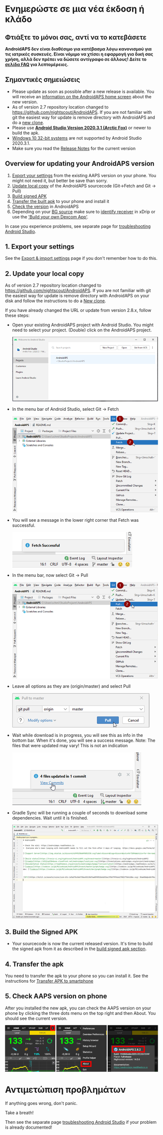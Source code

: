 # Ενημερώστε σε μια νέα έκδοση ή κλάδο

## Φτιάξτε το μόνοι σας, αντί να το κατεβάσετε

**AndroidAPS δεν είναι διαθέσιμο για κατέβασμα λόγω κανονισμού για τις ιατρικές συσκευές. Είναι νόμιμο να χτίσει η εφαρμογή για δική σας χρήση, αλλά δεν πρέπει να δώσετε αντίγραφο σε άλλους! Δείτε το [σελίδα FAQ](../Getting-Started/FAQ.md) για λεπτομέρειες.**

## Σημαντικές σημειώσεις

* Please update as soon as possible after a new release is available. You will receive an [information on the AndroidAPS home screen](../Installing-AndroidAPS/Releasenotes#release-notes) about the new version.
* As of version 2.7 repository location changed to <https://github.com/nightscout/AndroidAPS>. If you are not familiar with git the easiest way for update is remove directory with AndroidAPS and do a [new clone](../Installing-AndroidAPS/Building-APK.md).
* Please use **[Android Studio Version 2020.3.1 (Arctic Fox)](https://developer.android.com/studio/)** or newer to build the apk.
* [Windows 10 32-bit systems](../Installing-AndroidAPS/troubleshooting_androidstudio#unable-to-start-daemon-process) are not supported by Android Studio 2020.3.1.
* Make sure you read the [Release Notes](../Installing-AndroidAPS/Releasenotes) for the current version

## Overview for updating your AndroidAPS version

1. [Export your settings](../Usage/ExportImportSettings#export-settings) from the existing AAPS version on your phone. You might not need it, but better be save than sorry.
2. [Update local copy](../Installing-AndroidAPS/Update-to-new-version#update-your-local-copy) of the AndroidAPS sourcecode (Git->Fetch and Git -> Pull)
3. [Build signed APK](../Installing-AndroidAPS/Update-to-new-version#build-the-signed-apk)
4. [Transfer the built apk](../Installing-AndroidAPS/Building-APK#transfer-apk-to-smartphone) to your phone and install it
5. [Check the version](#check-aaps-version-on-phone) in AndroidAPS
6. Depending on your [BG source](../Configuration/BG-Source.rst) make sure to [identify receiver](../Configuration/xdrip#identify-receiver) in xDrip or use the ['Build your own Dexcom App'](../Hardware/DexcomG6.html#if-using-g6-with-build-your-own-dexcom-app).

In case you experience problems, see separate page for [troubleshooting Android Studio](../Installing-AndroidAPS/troubleshooting_androidstudio.rst).

## 1. Export your settings

See the [Export & import settings](../Usage/ExportImportSettings#export-settings) page if you don't remember how to do this.

## 2. Update your local copy

As of version 2.7 repository location changed to <https://github.com/nightscout/AndroidAPS>. If you are not familiar with git the easiest way for update is remove directory with AndroidAPS on your disk and follow the instructions to do a [New clone](../Installing-AndroidAPS/Building-APK.md).

If you have already changed the URL or update from version 2.8.x, follow these steps:

* Open your existing AndroidAPS project with Android Studio. You might need to select your project. (Double) click on the AndroidAPS project.
    
    ![Android Studio - Select Project](../images/update/01_ProjectSelection.png)

* In the menu bar of Android Studio, select Git -> Fetch
    
    ![Android Studio Menu - Git - Fetch](../images/update/02_GitFetch.png)

* You will see a message in the lower right corner that Fetch was successful.
    
    ![Android Studio Menu - Git - Fetch successful](../images/update/03_GitFetchSuccessful.png)

* In the menu bar, now select Git -> Pull
    
    ![Android Studio Menu - Git - Pull](../images/update/04_GitPull.png)

* Leave all options as they are (origin/master) and select Pull
    
    ![Android Studio - Git - Pull dialog](../images/update/05_GitPullOptions.png)

* Wait while download is in progress, you will see this as info in the bottom bar. When it's done, you will see a success message. Note: The files that were updated may vary! This is not an indication
    
    ![Android Studio - Pull successful](../images/update/06_GitPullSuccess.png)

* Gradle Sync will be running a couple of seconds to download some dependencies. Wait until it is finished.
    
    ![Android Studio - Gradle Sync](../images/studioSetup/40_BackgroundTasks.png)

## 3. Build the Signed APK

* Your sourcecode is now the current released version. It's time to build the signed apk from it as described in the [build signed apk section](../Installing-AndroidAPS/Building-APK#generate-signed-apk).

## 4. Transfer the apk

You need to transfer the apk to your phone so you can install it. See the instructions for [Transfer APK to smartphone](../Installing-AndroidAPS/Building-APK#transfer-apk-to-smartphone)

## 5. Check AAPS version on phone

After you installed the new apk, you can check the AAPS version on your phone by clicking the three dots menu on the top right and then About. You should see the current version.

![AAPS version installed](../images/Update_VersionCheck282.png)

# Αντιμετώπιση προβλημάτων

If anything goes wrong, don't panic.

Take a breath!

Then see the separate page [troubleshooting Android Studio](../Installing-AndroidAPS/troubleshooting_androidstudio) if your problem is already documented!